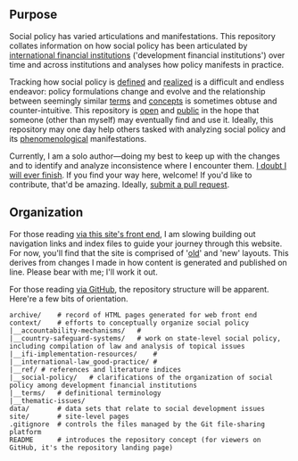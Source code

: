 ## Purpose

Social policy has varied articulations and manifestations. This repository collates information on how social policy has been articulated by [international financial institutions](http://applied-anthro.com/terms/ifi/) ('development financial institutions') over time and across institutions and analyses how policy manifests in practice. 

Tracking how social policy is [defined](http://applied-anthro.com/context/) and [realized](https://github.com/aaronkyle/social-development/tree/master/context/thematic-issues/) is a difficult and endless endeavor: policy formulations change and evolve and the relationship between seemingly similar [terms](http://applied-anthro.com/category/terminology.html) and [concepts](https://github.com/aaronkyle/social-development/tree/master/context) is sometimes obtuse and counter-intuitive. This repository is [open](./license.md) and [public](https://github.com/aaronkyle/social-development) in the hope that someone (other than myself) may eventually find and use it. Ideally, this repository may one day help others tasked with analyzing social policy and its [phenomenological](https://en.wikipedia.org/wiki/Phenomenology_(philosophy)) manifestations. 

Currently, I am a solo author&mdash;doing my best to keep up with the changes and to identify and analyze inconsistence where I encounter them. [I doubt I will ever finish](./disclaimer.md). If you find your way here, welcome!  If you'd like to contribute, that'd be amazing. Ideally, [submit a pull request](https://help.github.com/articles/about-pull-requests/).


## Organization

For those reading [via this site's front end](http://applied-anthro.com/), I am slowing building out navigation links and index files to guide your journey through this website.  For now, you'll find that the site is comprised of '[old](http://applied-anthro.com/terms/social-policy/)' and 'new' layouts.  This derives from changes I made in how content is generated and published on line.  Please bear with me; I'll work it out.

For those reading [via GitHub](https://github.com/aaronkyle/social-development), the repository structure will be apparent.  Here're a few bits of orientation.

```
archive/	# record of HTML pages generated for web front end
context/	# efforts to conceptually organize social policy
|__accountability-mechanisms/	# 
|__country-safeguard-systems/	# work on state-level social policy, including compilation of law and analysis of topical issues
|__ifi-implementation-resources/	# 
|__international-law_good-practice/	# 
|__ref/	# references and literature indices
|__social-policy/	# clarifications of the organization of social policy among development financial institutions
|__terms/	# definitional terminology
|__thematic-issues/
data/		# data sets that relate to social development issues
site/		# site-level pages
.gitignore	# controls the files managed by the Git file-sharing platform
README		# introduces the repository concept (for viewers on GitHub, it's the repository landing page) 

```




